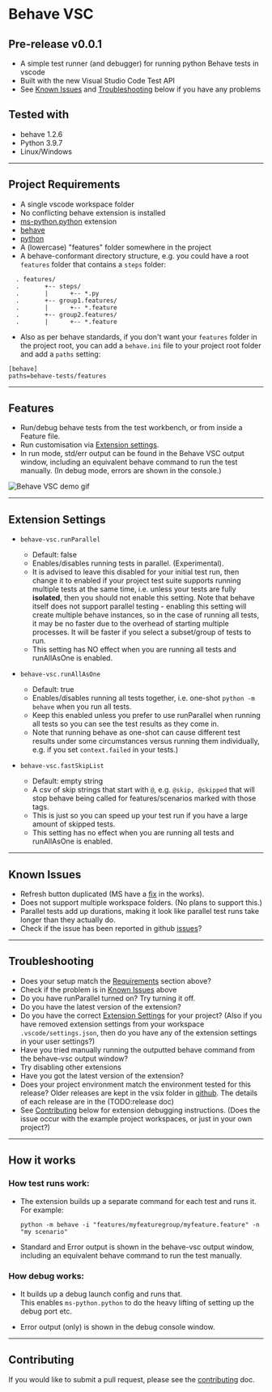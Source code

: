 # Behave VSC 

## Pre-release v0.0.1
- A simple test runner (and debugger) for running python Behave tests in vscode
- Built with the new Visual Studio Code Test API  
- See [Known Issues](#known-issues) and [Troubleshooting](#troubleshooting) below if you have any problems

## Tested with
  - behave 1.2.6
  - Python 3.9.7
  - Linux/Windows

---
## Project Requirements
- A single vscode workspace folder
- No conflicting behave extension is installed
- [ms-python.python](https://marketplace.visualstudio.com/items?itemName=ms-python.python) extension
- [behave](https://behave.readthedocs.io)
- [python](https://www.python.org/) 
- A (lowercase) "features" folder somewhere in the project
- A behave-conformant directory structure, e.g. you could have a root `features` folder that contains a `steps` folder:
```  
  . features/  
  .       +-- steps/  
  .       |      +-- *.py  
  .       +-- group1.features/  
  .       |      +-- *.feature  
  .       +-- group2.features/  
  .       |      +-- *.feature  
```
- Also as per behave standards, if you don't want your `features` folder in the project root, you can add a `behave.ini` file to your project root 
folder and add a `paths` setting:
```
[behave]
paths=behave-tests/features 
```

---
## Features

- Run/debug behave tests from the test workbench, or from inside a Feature file.
- Run customisation via [Extension settings](#extension-settings).
- In run mode, std/err output can be found in the Behave VSC output window, including an equivalent behave command to run the test manually. (In debug mode, errors are shown in the console.)


![Behave VSC demo gif](https://github.com/jimasp/behave-vsc/raw/main/images/behave-vsc.gif)

---
## Extension Settings

- `behave-vsc.runParallel`
  - Default: false
  - Enables/disables running tests in parallel. (Experimental). 
  - It is advised to leave this disabled for your initial test 
run, then change it to enabled if your project test suite supports running multiple tests at the same time, i.e. unless your tests are fully 
**isolated**, then you should not enable this setting. Note that behave itself does not support parallel testing - enabling this setting will create 
multiple behave instances, so in the case of running all tests, it may be no faster due to the overhead of starting multiple processes. 
It will be faster if you select a subset/group of tests to run.  
  - This setting has NO effect when you are running all tests and runAllAsOne is enabled. 
  
- `behave-vsc.runAllAsOne` 
   - Default: true
  - Enables/disables running all tests together, i.e. one-shot `python -m behave` when you run all tests. 
  - Keep this enabled unless you prefer to use runParallel when running all tests so you can see the test results as they come in. 
  - Note that running behave as one-shot can cause different test results under some circumstances versus running them individually, e.g. if you 
  set `context.failed` in your tests.)   

- `behave-vsc.fastSkipList`
  - Default: empty string
  - A csv of skip strings that start with `@`, e.g. `@skip, @skipped` that will stop behave being called for features/scenarios marked with those tags. 
  - This is just so you can speed up your test run if you have a large amount of skipped tests. 
  - This setting has no effect when you are running all tests and runAllAsOne is enabled.

---
## Known Issues
- Refresh button duplicated (MS have a [fix](https://github.com/microsoft/vscode/issues/139737) in the works).
- Does not support multiple workspace folders. (No plans to support this.)
- Parallel tests add up durations, making it look like parallel test runs take longer than they actually do.
- Check if the issue has been reported in github [issues](https://github.com/jimasp/behave-vsc/issues)?


---
## Troubleshooting
- Does your setup match the [Requirements](#requirements) section above?
- Check if the problem is in [Known Issues](#known-issues) above
- Do you have runParallel turned on? Try turning it off.
- Do you have the latest version of the extension?
- Do you have the correct [Extension Settings](#extension-settings) for your project? (Also if you have removed extension settings from your 
workspace `.vscode/settings.json`, then do you have any of the extension settings in your user settings?)
- Have you tried manually running the outputted behave command from the behave-vsc output window?
- Try disabling other extensions
- Have you got the latest version of the extension?
- Does your project environment match the environment tested for this release? Older releases are kept in the vsix folder in 
[github](https://github.com/jimasp/behave-vsc/vsix). The details of each release are in the (TODO:release doc)
- See [Contributing](#contributing) below for extension debugging instructions. (Does the issue occur with the example project workspaces, or just 
in your own project?) 

---  
## How it works

### How test runs work:

- The extension builds up a separate command for each test and runs it. For example:
  ```
  python -m behave -i "features/myfeaturegroup/myfeature.feature" -n "my scenario"
  ```

- Standard and Error output is shown in the behave-vsc output window, including an equivalent behave command to run the test manually.


### How debug works:

- It builds up a debug launch config and runs that.    
This enables `ms-python.python` to do the heavy lifting of setting up the debug port etc.

- Error output (only) is shown in the debug console window.


---
## Contributing

If you would like to submit a pull request, please see the [contributing](CONTRIBUTING.md) doc.

